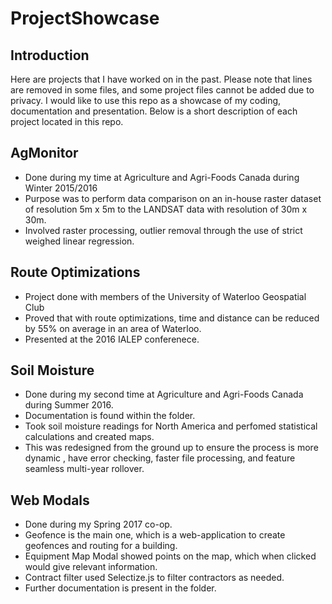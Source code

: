 # ProjectShowcase

## Introduction 

Here are projects that I have worked on in the past. Please note that lines are removed in some files, and some project files cannot be added due to privacy. I would like to use this repo as a showcase of my coding, documentation and presentation. Below is a short description of each project located in this repo.

## AgMonitor 

- Done during my time at Agriculture and Agri-Foods Canada during Winter 2015/2016
- Purpose was to perform data comparison on an in-house raster dataset of resolution 5m x 5m to the LANDSAT data with resolution of 30m x 30m.
- Involved raster processing, outlier removal through the use of strict weighed linear regression.

## Route Optimizations

- Project done with members of the University of Waterloo Geospatial Club 
- Proved that with route optimizations, time and distance can be reduced by 55% on average in an area of Waterloo.
- Presented at the 2016 IALEP conferenece.

## Soil Moisture

- Done during my second time at Agriculture and Agri-Foods Canada during Summer 2016.
- Documentation is found within the folder.
- Took soil moisture readings for North America and perfomed statistical calculations and created maps.
- This was redesigned from the ground up to ensure the process is more dynamic , have error checking, faster file processing, and feature seamless multi-year rollover.

## Web Modals

- Done during my Spring 2017 co-op.
- Geofence is the main one, which is a web-application to create geofences and routing for a building. 
- Equipment Map Modal showed points on the map, which when clicked would give relevant information.
- Contract filter used Selectize.js to filter contractors as needed.
- Further documentation is present in the folder. 








